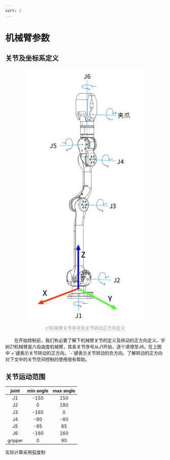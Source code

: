```yaml
---
sort: 2
---
```


# 机械臂参数
## 关节及坐标系定义
<center>
<img src="../img/z1_arm_cooridinate.png" style="zoom:100%" alt=" 图片不见了。。。 "/>
<br>
<div style="color:orange; border-bottom: 0.1px solid #d9d9d9;
display: inline-block;
color: #999;
padding: 1px;">z1机械臂关节序号及关节转动正方向定义</div>
</center>
<br>
&emsp;&emsp;在开始控制前，我们有必要了解下机械臂关节的定义及转动的正方向定义。宇树Z1机械臂是六自由度机械臂，其各关节序号从J1开始，逐个递增至J6。在上图中`+`键表示关节转动的正方向，`-`键表示关节转动的负方向。了解转动的正方向对下文中的关节空间控制的使用很有帮助。

## 关节运动范围

|joint|min angle|max angle|
|:-:|:-:|:-:|
|J1|-150|150|
|J2|0|180|
|J3|-165|0|
|J4|-80|-80|
|J5|-85|85|
|J6|-160|160|
|gripper|0|90|

实际计算采用弧度制